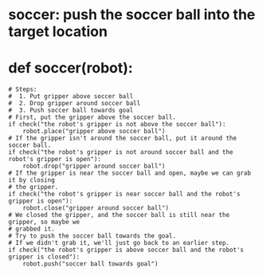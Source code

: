 # soccer: push the soccer ball into the target location
# def soccer(robot):
    # Steps:
    #  1. Put gripper above soccer ball
    #  2. Drop gripper around soccer ball
    #  3. Push soccer ball towards goal
    # First, put the gripper above the soccer ball.
    if check("the robot's gripper is not above the soccer ball"):
        robot.place("gripper above soccer ball")
    # If the gripper isn't around the soccer ball, put it around the soccer ball.
    if check("the robot's gripper is not around soccer ball and the robot's gripper is open"):
        robot.drop("gripper around soccer ball")
    # If the gripper is near the soccer ball and open, maybe we can grab it by closing
    # the gripper.
    if check("the robot's gripper is near soccer ball and the robot's gripper is open"):
        robot.close("gripper around soccer ball")
    # We closed the gripper, and the soccer ball is still near the gripper, so maybe we
    # grabbed it.
    # Try to push the soccer ball towards the goal.
    # If we didn't grab it, we'll just go back to an earlier step.
    if check("the robot's gripper is above soccer ball and the robot's gripper is closed"):
        robot.push("soccer ball towards goal")